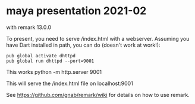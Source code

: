 # maya presentation 2021-02
with remark 13.0.0

To present, you need to serve /index.html with a webserver.  Assuming you have 
Dart installed in path, you can do (doesn't work at work!):

```
pub global activate dhttpd 
pub global run dhttpd --port=9001
```

This works 
python -m http.server 9001


This will serve the /index.html file on localhost:9001

See https://github.com/gnab/remark/wiki for details on how to use remark.
